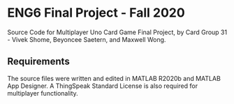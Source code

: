 # ENG6 Final Project - Fall 2020

Source Code for Multiplayer Uno Card Game Final Project, by Card Group 31 - Vivek Shome, Beyoncee Saetern, and Maxwell Wong.


## Requirements

The source files were written and edited in MATLAB R2020b and MATLAB App Designer. A ThingSpeak Standard License is also required for multiplayer functionality.
